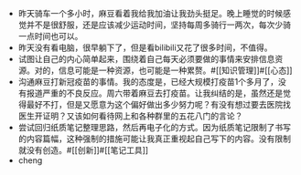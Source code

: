 - 昨天骑车一个多小时，麻豆看着我给我加油让我劲头挺足。晚上睡觉的时候感觉并不是很舒服，还是应该减少运动时间，坚持每周多骑行一两次，每次少骑一点时间也可以。
- 昨天没有看电脑，很早躺下了，但是看bilibili又花了很多时间，不值得。
- 试图让自己的内心简单起来，围绕着自己每天必须要做的事情来安排信息资源。对的，信息可能是一种资源，也可能是一种累赘。#[[知识管理]]#[[心态]]
- 沟通麻豆打新冠疫苗的事情。我的态度是，已经大规模打疫苗1个多月了，没有报道严重的不良反应。周六带着麻豆去打疫苗。让我纠结的是，虽然还是觉得最好不打，但是又愿意为这个偏好做出多少努力呢？有没有想过要去医院找医生开证明？又该如何看待网上和各种群里的五花八门的言论？
- 尝试回归纸质笔记整理思路，然后再电子化的方式。因为纸质笔记限制了书写的内容篇幅，这种强制的措施可能让我真正重视起自己写下的内容。没有限制就没有创造。#[[创新]]#[[笔记工具]]
- cheng
